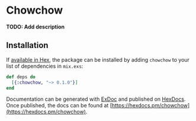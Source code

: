 # Chowchow

**TODO: Add description**

## Installation

If [available in Hex](https://hex.pm/docs/publish), the package can be installed
by adding `chowchow` to your list of dependencies in `mix.exs`:

```elixir
def deps do
  [{:chowchow, "~> 0.1.0"}]
end
```

Documentation can be generated with [ExDoc](https://github.com/elixir-lang/ex_doc)
and published on [HexDocs](https://hexdocs.pm). Once published, the docs can
be found at [https://hexdocs.pm/chowchow](https://hexdocs.pm/chowchow).

